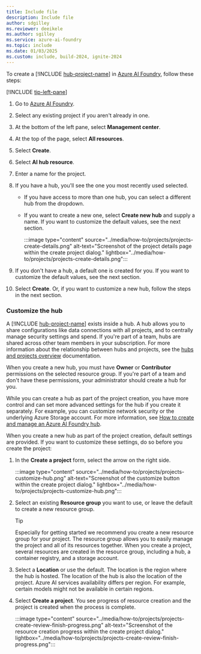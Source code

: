 ```yaml
---
title: Include file
description: Include file
author: sdgilley
ms.reviewer: deeikele
ms.author: sgilley
ms.service: azure-ai-foundry
ms.topic: include
ms.date: 01/03/2025
ms.custom: include, build-2024, ignite-2024
---
```


To create a [!INCLUDE [hub-project-name](hub-project-name.md)] in [Azure AI Foundry](https://ai.azure.com), follow these steps:

[!INCLUDE [tip-left-pane](../includes/tip-left-pane.md)]

1. Go to [Azure AI Foundry](https://ai.azure.com). 
1. Select any existing project if you aren't already in one.
1. At the bottom of the left pane, select **Management center**.
1. At the top of the page, select **All resources**.
1. Select **Create**.
1. Select **AI hub resource**.
1. Enter a name for the project.
1. If you have a hub, you'll see the one you most recently used selected.  
    * If you have access to more than one hub, you can select a different hub from the dropdown.
    * If you want to create a new one, select **Create new hub** and supply a  name.  If you want to customize the default values, see the next section.

        :::image type="content" source="../media/how-to/projects/projects-create-details.png" alt-text="Screenshot of the project details page within the create project dialog." lightbox="../media/how-to/projects/projects-create-details.png":::

1. If you don't have a hub, a default one is created for you.  If you want to customize the default values, see the next section.

1. Select **Create**.  Or, if you want to customize a new hub, follow the steps in the next section.

### Customize the hub

A [!INCLUDE [hub-project-name](hub-project-name.md)] exists inside a hub. A hub allows you to share configurations like data connections with all projects, and to centrally manage security settings and spend. If you're part of a team, hubs are shared across other team members in your subscription. For more information about the relationship between hubs and projects, see the [hubs and projects overview](../concepts/ai-resources.md) documentation.

When you create a new hub, you must have **Owner** or **Contributor** permissions on the selected resource group. If you're part of a team and don't have these permissions, your administrator should create a hub for you.

While you can create a hub as part of the project creation, you have more control and can set more advanced settings for the hub if you create it separately. For example, you can customize network security or the underlying Azure Storage account. For more information, see [How to create and manage an Azure AI Foundry hub](../how-to/create-azure-ai-resource.md).

When you create a new hub as part of the project creation, default settings are provided. If you want to customize these settings, do so before you create the project:

1. In the **Create a project** form, select the arrow on the right side.

    :::image type="content" source="../media/how-to/projects/projects-customize-hub.png" alt-text="Screenshot of the customize button within the create project dialog." lightbox="../media/how-to/projects/projects-customize-hub.png":::

1. Select an existing **Resource group** you want to use, or leave the default to create a new resource group.

    > [!TIP]
    > Especially for getting started we recommend you create a new resource group for your project. The resource group allows you to easily manage the project and all of its resources together. When you create a project, several resources are created in the resource group, including a hub, a container registry, and a storage account.

1. Select a **Location** or use the default. The location is the region where the hub is hosted. The location of the hub is also the location of the project. Azure AI services availability differs per region. For example, certain models might not be available in certain regions.

1. Select **Create a project**. You see progress of resource creation and the project is created when the process is complete.

    :::image type="content" source="../media/how-to/projects/projects-create-review-finish-progress.png" alt-text="Screenshot of the resource creation progress within the create project dialog." lightbox="../media/how-to/projects/projects-create-review-finish-progress.png":::

